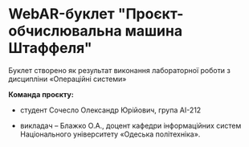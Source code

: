  # WebAR-буклет "Проєкт-обчислювальна машина Штаффеля"
 Буклет створено як результат виконання лабораторної роботи з дисципліни
 «Операційні системи»
 
 **Команда проєкту:** 
 + студент Сочесло Олександр Юрійович, група АІ-212
 - викладач – Блажко О.А., доцент кафедри інформаційних систем Національного університету «Одеська політехніка».
